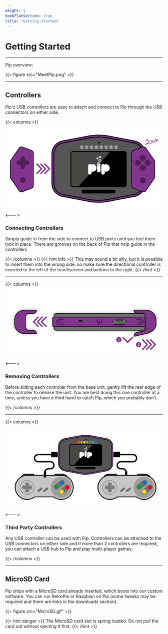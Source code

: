 ```yaml
---
weight: 1
bookFlatSection: true
title: "Getting Started"
---
```


# Getting Started

---

Pip overview:

{{< figure src="MeetPip.png" >}}

---

## Controllers

Pip's USB controllers are easy to attach and connect to Pip through the USB connectors on either side. 


{{< columns >}}

![Image Alt Text](Controller1.png)

<--->
### Connecting Controllers
Simply guide in from the side to connect to USB ports until you feel them lock in place. There are grooves on the back of Pip that help guide in the controllers


{{< /columns >}}
{{< hint info >}}
This may sound a bit silly, but it is possible to insert them into the wrong side, so make sure the directional controller is inserted to the left of the touchscreen and buttons to the right.
{{< /hint >}}

---

{{< columns >}}

![Image Alt Text](Controller2.png)

<--->
### Removing Controllers
Before sliding each controller from the base unit, gently lift the rear edge of the controller to release the unit. You are best doing this one controller at a time, unless you have a third hand to catch Pip, which you probably don’t.

{{< /columns >}}

---

{{< columns >}}

![Image Alt Text](Controller3.png)

<--->
### Third Party Controllers
Any USB controller can be used with Pip. Controllers can be attached to the USB connectors on either side and if more than 2 controllers are required, you can attach a USB hub to Pip and play multi-player games.

{{< /columns >}}

---

## MicroSD Card

Pip ships with a MicroSD card already inserted, which boots into our custom software. You can run RetroPie or Raspbian on Pip (some tweaks may be required and there are links in the downloads section).

{{< figure src="MicroSD.gif" >}}

{{< hint danger >}}
The MicroSD card slot is spring loaded. Do not pull the card out without ejecting it first.
{{< /hint >}}


